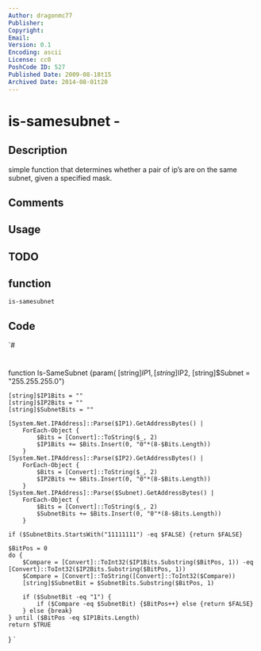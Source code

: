 ```yaml
---
Author: dragonmc77
Publisher: 
Copyright: 
Email: 
Version: 0.1
Encoding: ascii
License: cc0
PoshCode ID: 527
Published Date: 2009-08-18t15
Archived Date: 2014-08-01t20
---
```


# is-samesubnet - 

## Description

simple function that determines whether a pair of ip’s are on the same subnet, given a specified mask.

## Comments



## Usage



## TODO



## function

`is-samesubnet`

## Code

`#
 #
 function Is-SameSubnet {param(	[string]$IP1,
 				[string]$IP2,
 				[string]$Subnet = "255.255.255.0")
 	
 	[string]$IP1Bits = ""
 	[string]$IP2Bits = ""
 	[string]$SubnetBits = ""
 									
 	[System.Net.IPAddress]::Parse($IP1).GetAddressBytes() |	
 		ForEach-Object {
 			$Bits = [Convert]::ToString($_, 2)
 			$IP1Bits += $Bits.Insert(0, "0"*(8-$Bits.Length))
 		}
 	[System.Net.IPAddress]::Parse($IP2).GetAddressBytes() | 
 		ForEach-Object {
 			$Bits = [Convert]::ToString($_, 2)
 			$IP2Bits += $Bits.Insert(0, "0"*(8-$Bits.Length))
 		}
 	[System.Net.IPAddress]::Parse($Subnet).GetAddressBytes() | 
 		ForEach-Object {
 			$Bits = [Convert]::ToString($_, 2)
 			$SubnetBits += $Bits.Insert(0, "0"*(8-$Bits.Length))
 		}
 	
 	if ($SubnetBits.StartsWith("11111111") -eq $FALSE) {return $FALSE}
 	
 	$BitPos = 0
 	do {
 		$Compare = [Convert]::ToInt32($IP1Bits.Substring($BitPos, 1)) -eq [Convert]::ToInt32($IP2Bits.Substring($BitPos, 1))
 		$Compare = [Convert]::ToString([Convert]::ToInt32($Compare))
 		[string]$SubnetBit = $SubnetBits.Substring($BitPos, 1)
 		
 		if ($SubnetBit -eq "1") {
 			if ($Compare -eq $SubnetBit) {$BitPos++} else {return $FALSE}
 		} else {break}
 	} until ($BitPos -eq $IP1Bits.Length)
 	return $TRUE
 }
`

